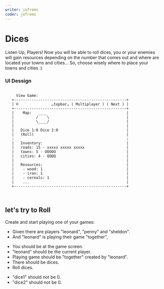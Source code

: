 ```yaml
---
writer: jofrems
coder: jofrems
---
```

# Dices

Listen Up, Players! Now you will be able to roll dices, you or your enemies will gain resources depending on the number that comes out and where are located your towns and cities...
So, choose wisely where to place your towns and cities :)

### UI Dessign

```                   
                                                                    
     View Game:                              
   +---------------------------------------------------+      
   | ©               …topbar… ( Multiplayer ) ( Next ) |
   +---------------------------------------------------+ 
   |    Map:   ____                                    |     
   |          /    \                                   |   
   |          \____/                                   |  
   |                                                   |
   |   Dice 1:0 Dice 2:0                               | 
   |   (Roll)                                          |
   :                                                   :     
   |   Inventory:                                      |      
   |   roads: 15 - xxxxx xxxxx xxxxx                   |      
   |   towns: 5 - OOOOO                                | 
   |   cities: 4 - QQQQ                                |  
   |                                                   |  
   |   Resources:                                      |  
   |    - wood: 1                                      |     
   |    - iron: 1                                      |
   |    - cereals: 1                                   |
   |    ...                                            |
   +---------------------------------------------------+      
                                                    
                                                    
```                                                                                                      

## let's try to Roll

Create and start playing one of your games: 

 * Given there are players "leonard", "penny" and "sheldon".
 * And "leonard" is playing their game "together",    
 <!-- SNAPSHOT status=200 -->  
 * You should be at the game screen.  
 * "leonard" should be the current player.
 * Playing game should be "together" created by "leonard".
 * There should be dices.
 * Roll dices.
 <!-- SNAPSHOT status=200 -->
 * "dice1" should not be 0.
 * "dice2" should not be 0.
 











